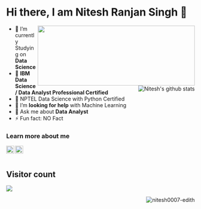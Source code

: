 # Hi there, I am Nitesh Ranjan Singh 👋
<img align="right" width="420" height="160" src="https://github-readme-stats.anuraghazra1.vercel.app/api/top-langs/?username=nitesh0007-edith&layout=compact&theme=radical" />
</a>
<a href="https://github.com/nitesh0007-edith">
  <img align="right" src="https://github-readme-stats.anuraghazra1.vercel.app/api?username=nitesh0007-edith&show_icons=true&include_all_commits=true&theme=radical" alt="Nitesh's github stats" />
</a>

- 🔭 I’m currently Studying on **Data Science** 
- 🌱 **IBM Data Science/ Data Analyst Professional Certified**
- 👯 NPTEL Data Science with Python Certified
- 🤔 I’m **looking for help** with Machine Learning
- 💬 Ask me about  **Data Analyst**
- ⚡ Fun fact: NO Fact

### Learn more about me
<a href="https://www.instagram.com/__anutesh__/">
  <img align="left" alt="nitesh | Instagram" width="21px" src="https://raw.githubusercontent.com/Swetabhsuman8/Swetabhsuman8/master/files/iconfinder_1_Instagram_colored_svg_1_5296765.png" />
</a>
<a href="https://www.linkedin.com/in/nitesh0007/">
  <img align="left" alt="nitesh | LinkedIn" width="21px" src="https://raw.githubusercontent.com/Swetabhsuman8/Swetabhsuman8/master/files/iconfinder_1_Linkedin_unofficial_colored_svg_5296501.png" />
</a><br><br>

## Visitor count
<p align="left"> 
  <img src="https://profile-counter.glitch.me/nitesh0007-edith/count.svg" />
</p>

<p><img align="right" src="https://github-readme-streak-stats.herokuapp.com/?user=nitesh0007-edith&layout=compact&theme=radical" alt="nitesh0007-edith" /></p>


</div>
